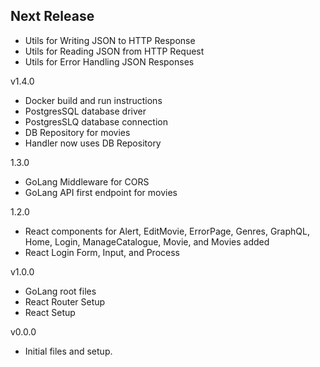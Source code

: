 Next Release
-
* Utils for Writing JSON to HTTP Response
* Utils for Reading JSON from HTTP Request
* Utils for Error Handling JSON Responses

v1.4.0
* Docker build and run instructions
* PostgresSQL database driver
* PostgresSLQ database connection
* DB Repository for movies
* Handler now uses DB Repository

1.3.0
* GoLang Middleware for CORS
* GoLang API first endpoint for movies

1.2.0

* React components for Alert, EditMovie, ErrorPage, Genres, GraphQL, Home, Login, ManageCatalogue, Movie, and Movies added
* React Login Form, Input, and Process

v1.0.0
* GoLang root files
* React Router Setup
* React Setup

v0.0.0
* Initial files and setup.